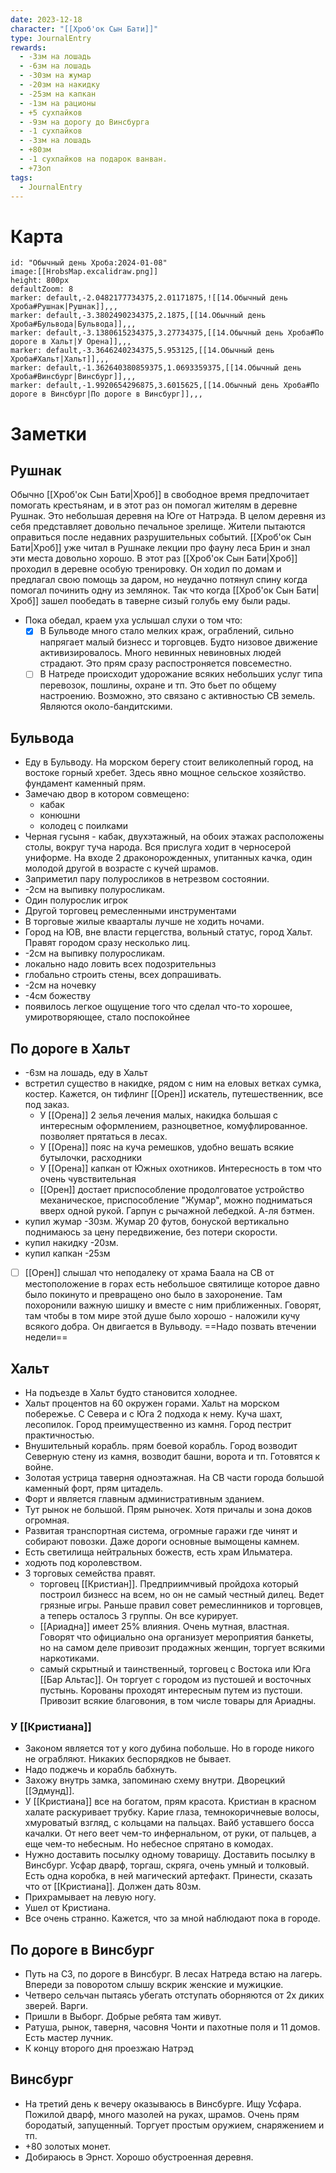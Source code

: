 ```yaml
---
date: 2023-12-18
character: "[[Хроб'ок Сын Бати]]"
type: JournalEntry
rewards:
  - -3зм на лошадь
  - -6зм на лошадь
  - -30зм на жумар
  - -20зм на накидку
  - -25зм на капкан
  - -1зм на рационы
  - +5 сухпайков
  - -9зм на дорогу до Винсбурга
  - -1 сухпайков
  - -3зм на лошадь
  - +80зм
  - -1 сухпайков на подарок ванван.
  - +73оп
tags:
  - JournalEntry
---
```

# Карта
```leaflet
id: "Обычный день Хроба:2024-01-08"
image:[[HrobsMap.excalidraw.png]]
height: 800px
defaultZoom: 8
marker: default,-2.0482177734375,2.01171875,![[14.Обычный день Хроба#Рушнак|Рушнак]],,,
marker: default,-3.3802490234375,2.1875,[[14.Обычный день Хроба#Бульвода|Бульвода]],,,
marker: default,-3.1380615234375,3.27734375,[[14.Обычный день Хроба#По дороге в Хальт|У Орена]],,,
marker: default,-3.3646240234375,5.953125,[[14.Обычный день Хроба#Хальт|Хальт]],,,
marker: default,-1.362640380859375,1.0693359375,[[14.Обычный день Хроба#Винсбург|Винсбург]],,,
marker: default,-1.9920654296875,3.6015625,[[14.Обычный день Хроба#По дороге в Винсбург|По дороге в Винсбург]],,,

```
# Заметки
## Рушнак
Обычно [[Хроб'ок Сын Бати|Хроб]] в свободное время предпочитает помогать крестьянам, и в этот раз он помогал жителям в деревне Рушнак. Это небольшая деревня на Юге от Натрэда. В целом деревня из себя представляет довольно печальное зрелище. Жители пытаются оправиться после недавних разрушительных событий.
[[Хроб'ок Сын Бати|Хроб]] уже читал в Рушнаке лекции про фауну леса Брин и знал эти места довольно хорошо. В этот раз [[Хроб'ок Сын Бати|Хроб]] проходил в деревне особую тренировку. Он ходил по домам и предлагал свою помощь за даром, но неудачно потянул спину когда помогал починить одну из землянок. Так что когда [[Хроб'ок Сын Бати|Хроб]] зашел пообедать в таверне сизый голубь ему были рады.
- Пока обедал, краем уха услышал слухи о том что:
	- [x] В Бульводе много стало мелких краж, ограблений, сильно напрягает малый бизнесс и торговцев. Будто низовое движение активизировалось. Много невинных невиновных людей страдают. Это прям сразу распостроняется повсеместно.
	- [ ] В Натреде происходит удорожание всяких небольших услуг типа перевозок, пошлины, охране и тп. Это бьет по общему настроению. Возможно, это связано с активностью СВ земель. Являются около-бандитскими.
## Бульвода
- Еду в Бульводу. На морском берегу стоит великолепный город, на востоке горный хребет. Здесь явно мощное сельское хозяйство. фундамент каменный прям. 
- Замечаю двор в котором совмещено:
	- кабак
	- конюшни
	- колодец с поилками
- Черная гусыня - кабак, двухэтажный, на обоих этажах расположены столы, вокруг туча народа. Вся прислуга ходит в черносерой униформе. На входе 2 драконорожденных, упитанных качка, один молодой другой в возрасте с кучей шрамов.
- Заприметил пару полуросликов в нетрезвом состоянии.
- -2см на выпивку полуросликам.
- Один полурослик игрок
- Другой торговец ремесленными инструментами
- В торговые жилые кваарталы лучше не ходить ночами.
- Город на ЮВ, вне власти герцегства, вольный статус, город Хальт. Правят городом сразу несколько лиц.
- -2см на выпивку полуросликам.
- локально надо ловить всех подозрительныз
- глобально строить стены, всех допрашивать.
- -2см на ночевку
- -4см божеству
- появилось легкое ощущение того что сделал что-то хорошее, умиротворяющее, стало поспокойнее
## По дороге в Хальт
- -6зм на лошадь, еду в Хальт
- встретил существо в накидке, рядом с ним на еловых ветках сумка, костер. Кажется, он тифлинг [[Орен]] искатель, путешественник, все под заказ.
	- У [[Орена]] 2 зелья лечения малых, накидка большая с интересным оформлением, разноцветное, комуфлированное. позволяет прятаться в лесах.
	- У [[Орена]] пояс на куча ремешков, удобно вешать всякие бутылочки, расходники
	- У [[Орена]] капкан от Южных охотников. Интересность в том что очень чувствительная
	- [[Орен]] достает приспособление продолговатое устройство механическое, приспособление "Жумар",  можно подниматься вверх одной рукой. Гарпун с рычажной лебедкой. А-ля бэтмен. 
- купил жумар -30зм. Жумар 20 футов, бонуской вертикально поднимаюсь за цену передвижение, без потери скорости.
- купил накидку -20зм.
- купил капкан -25зм
- [ ] [[Орен]] слышал что неподалеку от храма Баала на СВ от местоположение в горах есть небольшое святилище которое давно было покинуто и превращено оно было в захоронение. Там похоронили важную шишку и вместе с ним приближенных. Говорят, там чтобы в том мире этой душе было хорошо - наложили кучу всякого добра. Он двигается в Вульводу. ==Надо позвать втечении недели== 
## Хальт
- На подъезде в Хальт будто становится холоднее. 
- Хальт процентов на 60 окружен горами. Хальт на морском побережье. С Севера и с Юга 2 подхода к нему. Куча шахт, лесопилок. Город преимущественно из камня. Город пестрит практичностью. 
- Внушительный корабль. прям боевой корабль. Город возводит Северную стену из камня, возводит башни, ворота и тп. Готовятся к войне.
- Золотая устрица таверня одноэтажная. На СВ части города большой каменный форт, прям цитадель.
- Форт и является главным административным зданием.
- Тут рынок не большой. Прям рыночек. Хотя причалы и зона доков огромная.
- Развитая транспортная система, огромные гаражи где чинят и собирают повозки. Даже дороги основные вымощены камнем.
- Есть светилища нейтральных божеств, есть храм Ильматера.
- ходють под королевством.
- 3 торговых семейства правят.
	- торговец [[Кристиан]]. Предприимчивый пройдоха который построил бизнесс на всем, но он не самый честный дилец. Ведет грязные игры. Раньше правил совет ремеслинников и торговцев, а теперь осталось 3 группы. Он все курирует.
	- [[Ариадна]] имеет 25% влияния. Очень мутная, властная. Говорят что официально она организует мероприятия банкеты, но на самом деле привозит продажных женщин, торгует всякими наркотиками.
	- самый скрытный и таинственный, торговец с Востока или Юга [[Бар Альтас]]. Он торгует с городом из пустошей и восточных пустынь. Корованы проходят интересным путем из пустоши. Привозит всякие благовония, в том числе товары для Ариадны. 
### У [[Кристиана]]
- Законом является тот у кого дубина побольше. Но в городе никого не ограбляют. Никаких беспорядков не бывает.
- Надо поджечь и корабль бабхнуть.
- Захожу внутрь замка, запоминаю схему внутри. Дворецкий [[Эдмунд]].
- У [[Кристиана]] все на богатом, прям красота. Кристиан в красном халате раскуривает трубку. Карие глаза, темнокоричневые волосы, хмуроватый взгляд, с кольцами на пальцах. Вайб уставшего босса качалки. От него веет чем-то инфернальном, от руки, от пальцев, а еще чем-то небесным. Но небесное спрятано в комодах.
- Нужно доставить посылку одному товарищу. Доставить посылку в Винсбург. Усфар дварф, торгаш, скряга, очень умный и толковый. Есть одна коробка, в ней магический артефакт. Принести, сказать что от [[Кристиана]]. Должен дать 80зм.
- Прихрамывает на левую ногу.
- Ушел от Кристиана.
- Все очень странно. Кажется, что за мной наблюдают пока в городе.
## По дороге в Винсбург
- Путь на СЗ, по дороге в Винсбург. В лесах Натреда встаю на лагерь. Впереди за поворотом слышу вскрик женские и мужицкие.
- Четверо сельчан пытаясь убегать отступать оборняются от 2х диких зверей. Варги. 
- Пришли в Выборг. Добрые ребята там живут. 
- Ратуша, рынок, таверня, часовня Чонти и пахотные поля и 11 домов. Есть мастер лучник.
- К концу второго дня проезжаю Натрэд
## Винсбург
- На третий день к вечеру оказываюсь в Винсбурге. Ищу Усфара. Пожилой дварф, много мазолей на руках, шрамов. Очень прям бородатый, запущенный. Торгует простым оружием, снаряжением и тп.
- +80 золотых монет.
- Добираюсь в Эрнст. Хорошо обустроенная деревня.